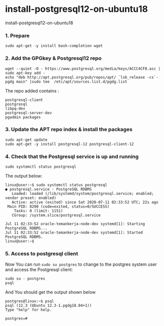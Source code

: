 # install-postgresql12-on-ubuntu18
install-postgresql12-on-ubuntu18

### 1. Prepare
```
sudo apt-get -y install bash-completion wget
```

### 2. Add the GPGkey & Postgresql12 repo
```
wget --quiet -O - https://www.postgresql.org/media/keys/ACCC4CF8.asc | sudo apt-key add -
echo "deb http://apt.postgresql.org/pub/repos/apt/ `lsb_release -cs`-pgdg main" |sudo tee  /etc/apt/sources.list.d/pgdg.list
```

The repo added contains :
```
postgresql-client
postgresql
libpq-dev
postgresql-server-dev
pgadmin packages
```

### 3. Update the APT repo index & install the packages
```
sudo apt-get update
sudo apt-get -y install postgresql-12 postgresql-client-12
```

### 4. Check that the Postgresql service is up and running
```
sudo systemctl status postgresql
```
The output below:
```
linux@user:~$ sudo systemctl status postgresql
● postgresql.service - PostgreSQL RDBMS
   Loaded: loaded (/lib/systemd/system/postgresql.service; enabled; vendor preset: enabled)
   Active: active (exited) since Sat 2020-07-11 02:33:52 UTC; 22s ago
 Main PID: 8290 (code=exited, status=0/SUCCESS)
    Tasks: 0 (limit: 1151)
   CGroup: /system.slice/postgresql.service

Jul 11 02:33:52 oracle-temankerja-node-dev systemd[1]: Starting PostgreSQL RDBMS...
Jul 11 02:33:52 oracle-temankerja-node-dev systemd[1]: Started PostgreSQL RDBMS.
linux@user:~$
```
### 5. Access to postgresql client
Now You can run ```sudo su postgres``` to change to the postgres system user and access the Postgresql client: 
```
sudo su - postgres
psql
```
And You should get the output shown below
```
postgres@linux:~$ psql
psql (12.3 (Ubuntu 12.3-1.pgdg18.04+1))
Type "help" for help.

postgres=#
```
